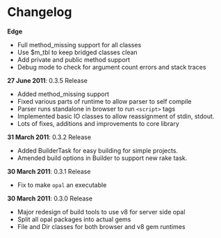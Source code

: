 Changelog
=========

**Edge**

* Full method\_missing support for all classes
* Use $m\_tbl to keep bridged classes clean
* Add private and public method support
* Debug mode to check for argument count errors and stack traces

**27 June 2011**: 0.3.5 Release

* Added method\_missing support
* Fixed various parts of runtime to allow parser to self compile
* Parser runs standalone in browser to run `<script>` tags
* Implemented basic IO classes to allow reassignment of stdin, stdout.
* Lots of fixes, additions and improvements to core library

**31 March 2011**: 0.3.2 Release

* Added BuilderTask for easy building for simple projects.
* Amended build options in Builder to support new rake task.

**30 March 2011**: 0.3.1 Release

* Fix to make `opal` an executable

**30 March 2011**: 0.3.0 Release

* Major redesign of build tools to use v8 for server side opal
* Split all opal packages into actual gems
* File and Dir classes for both browser and v8 gem runtimes

